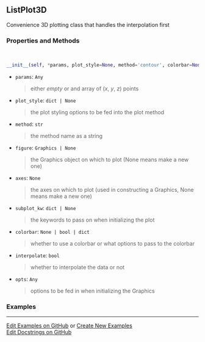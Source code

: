## <a id="McUtils.Plots.Plots.ListPlot3D">ListPlot3D</a>
Convenience 3D plotting class that handles the interpolation first

### Properties and Methods
<a id="McUtils.Plots.Plots.ListPlot3D.__init__" class="docs-object-method">&nbsp;</a>
```python
__init__(self, *params, plot_style=None, method='contour', colorbar=None, figure=None, axes=None, subplot_kw=None, interpolate=True, **opts): 
```

- `params`: `Any`
    >either _empty_ or and array of (_x_, _y_, _z_) points
- `plot_style`: `dict | None`
    >the plot styling options to be fed into the plot method
- `method`: `str`
    >the method name as a string
- `figure`: `Graphics | None`
    >the Graphics object on which to plot (None means make a new one)
- `axes`: `None`
    >the axes on which to plot (used in constructing a Graphics, None means make a new one)
- `subplot_kw`: `dict | None`
    >the keywords to pass on when initializing the plot
- `colorbar`: `None | bool | dict`
    >whether to use a colorbar or what options to pass to the colorbar
- `interpolate`: `bool`
    >whether to interpolate the data or not
- `opts`: `Any`
    >options to be fed in when initializing the Graphics

### Examples


___

[Edit Examples on GitHub](https://github.com/McCoyGroup/References/edit/gh-pages/Documentation/examples/McUtils/Plots/Plots/ListPlot3D.md) or 
[Create New Examples](https://github.com/McCoyGroup/References/new/gh-pages/?filename=Documentation/examples/McUtils/Plots/Plots/ListPlot3D.md) <br/>
[Edit Docstrings on GitHub](https://github.com/McCoyGroup/McUtils/edit/master/Plots/Plots.py?message=Update%20Docs)
